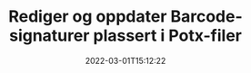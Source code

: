 ---
############################# Static ############################
layout: "auto-gen-signature"
date: 2022-03-01T15:12:22
draft: false
operation: Update
signaturetype: Barcode
fileformat: Potx
productName: Java
lang: no
productCode: java
otherformats: pdf doc docx docm dot dotm dotx odt ott rtf xls xlsx xlsm xlsb csv ods ots xltx xltm ppt pptx pps ppsx odp otp potx potm pptm ppsm
breadcrumb: Put Barcode signature on Potx for Java

############################# Head ############################
head_title: "Oppdater Barcode-signaturer plassert på Potx-filer med Java"
head_description: "Bruk enkel og enkel for å forstå Java-koden for Barcode-signaturoppdatering i signerte Potx-dokumenter."

############################# Header ############################
title: "Rediger og oppdater Barcode-signaturer plassert i Potx-filer"
description: "API for Java gir funksjonalitet for Barcode-signaturer som oppdateres i Potx-dokumenter. Oppdater e-signaturer i Potx-dokumentene dine med et par linjer med Java-kode raskt og enkelt."
bg_image: "https://cms.admin.containerize.com/templates/aspose/App_Themes/V3/images/bg/header1.png"
bg_overlay: false
button:
    enable: true

############################# SubMenu ############################
submenu:
    enable: true

    left:
        img_alt: "GroupDocs.Signature for Java"
        image: "https://cms.admin.containerize.com/templates/groupdocs/images/product-logos/90x90-noborder/groupdocs-signature-java.png"
        product: "GroupDocs.Signature"
        platform: "Java"



############################# About ############################
about:
    enable: true
    title: "Lær om GroupDocs.Signature for Java API-funksjoner"
    content: |
        [GroupDocs.Signature for Java](https://products.groupdocs.com/signature/java/) API-funksjonalitet inneholder et stort utvalg måter å behandle etterspurte dokumentformater ved å bruke elektroniske signaturer. Et bredt spekter av e-signaturer som tekster, bilder, digitale sertifikater, strekkoder, QR-koder, stempler eller metadata støttes. Kunder kan legge til, fjerne, redigere, validere eller søke i digitale signaturer i PDF-er, MS Word-dokumenter, MS Excel-arbeidsbøker, MS PowerPoint-presentasjoner, Adobe Photoshop-filer og ulike bildeformater. Mange nyttige funksjoner og innstillinger er tilgjengelige.
    

############################# Steps ############################
steps:
    enable: true
    title_left: "Hvordan endre Barcode-signaturer i Potx-dokumentet ditt"
    content_left: |
        [GroupDocs.Signature for Java](https://products.groupdocs.com/signature/java/) inkluderer nyttige funksjoner som oppdatering av Barcode-signaturer plassert i Potx-dokumenter. Det gjør det mulig å endre signaturfunksjoner uten ekstra kode.
        
        * Til å begynne med, lag signaturobjekt som passerer som en konstruktørparameterbane til et dokument som skal oppdateres.
        * Deretter instansierer du et passende bestemt signaturobjekt og setter opp identifikatoren og egenskapene som må endres.
        * Til slutt kaller du Signatures oppdateringsmetode som sender et bestemt signaturobjekt.
        * Behandle oppdatering av resultater til din varsel.

    title_right: "Systemkrav"
    content_right: |
        GroupDocs.Signature for Java støttes på alle større plattformer og operativsystemer. Før du utfører koden nedenfor, sørg for at du har følgende forutsetninger installert på systemet ditt.

        * Operativsystemer: Microsoft Windows, Linux, MacOS
        * Utviklingsmiljøer: NetBeans, Intellij IDEA, Eclipse, etc.
        * Java runtime: J2SE 6.0 and above
        * Last ned den nyeste versjonen av GroupDocs.Signature for Java fra [Maven](https://repository.groupdocs.com/webapp/#/artifacts/browse/tree/General/repo/com/groupdocs/groupdocs-signature)
         
    code: |
        ```java    
                
        // Set up input Potx file
        String filePath = "input.potx";
        // Set up output file
        String outputFilePath = "output.potx";

        // Instantiate Signature for input file
        Signature signature = new Signature(filePath);

        // Id of signature which is supposed to be updated
        // such Id might be got as a result of search operation
        String id = "07f83369-318b-41ad-a843-732417b912c2";

        // provide signature features to update
        // set up particular signature id
        BarcodeSignature signatureToUpdate = new BarcodeSignature(id);

        // specify signature width
        signatureToUpdate.setWidth(300);
        // specify signature height
        signatureToUpdate.setHeight(50);
        // set left position
        signatureToUpdate.setLeft(80);
        // set top position
        signatureToUpdate.setTop(100);

        // update signature
        Boolean updateResult = signature.update(outputFilePath, signatureToUpdate);

        // process updation result
        if (updateResult)
        {
                System.out.println("Signature was updated successfully!");
        }
        ```

############################# Demos ############################
demos:
    enable: true
    title: "Oppdatering av Barcode-signaturene på dokumentsidene - Live Demo"
    content: |
       Rediger ulike elektroniske signaturer til Potx-dokumentet akkurat nå ved å gå til nettstedet [GroupDocs.Signature-appen](https://products.groupdocs.app/signature/family).          

############################# More Formats ############################
more_formats:
    enable: true
    title: "Oppdater forskjellige Barcode-signaturer via Java"
    content: |
        "Redigering av digitale signaturer som er plassert i ulike dokumentformater. Oppdater signaturdata uten ekstra kode."
    format: 
       
       
back_to_top:
    enable: true
---